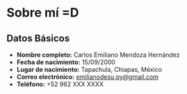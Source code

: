 # Sobre mí =D

## Datos Básicos

- **Nombre completo:** Carlos Emiliano Mendoza Hernández
- **Fecha de nacimiento:** 15/09/2000
- **Lugar de nacimiento:** Tapachula, Chiapas, México
- **Correo electrónico:** [emilianodesu.py@gmail.com](mailto:emilianodesu.py@gmail.com)
- **Teléfono:** +52 962 XXX XXXX
